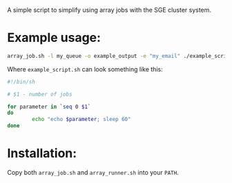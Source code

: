 A simple script to simplify using array jobs with the SGE cluster system.

Example usage:
==============

~~~bash
array_job.sh -l my_queue -o example_output -e "my_email" ./example_script.sh 10
~~~ 

Where `example_script.sh` can look something like this:

~~~bash
#!/bin/sh

# $1 - number of jobs

for parameter in `seq 0 $1`
do
        echo "echo $parameter; sleep 60"
done
~~~

Installation:
=============

Copy both `array_job.sh` and `array_runner.sh` into your `PATH`.
